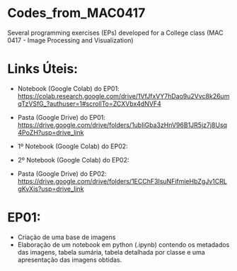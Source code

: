 # Codes_from_MAC0417
Several programming exercises (EPs) developed for a College class (MAC 0417 - Image Processing and Visualization)

# Links Úteis:
- Notebook (Google Colab) do EP01: https://colab.research.google.com/drive/1VfJfxVY7hDao9u2Vvc8k26umqTzVSfG_?authuser=1#scrollTo=ZCXVbx4dNVF4
  
- Pasta (Google Drive) do EP01: https://drive.google.com/drive/folders/1ubIiGba3zHnV96B1JR5jz7j8Usq4PoZH?usp=drive_link

- 1º Notebook (Google Colab) do EP02:

- 2º Notebook (Google Colab) do EP02:

- Pasta (Google Drive) do EP02: https://drive.google.com/drive/folders/1ECChF3IsuNFifmieHbZgJv1CRLgKvXis?usp=drive_link

# EP01:
- Criação de uma base de imagens
- Elaboração de um notebook em python (.ipynb) contendo os metadados das imagens, tabela sumária, tabela detalhada por classe e uma apresentação das imagens obtidas.
